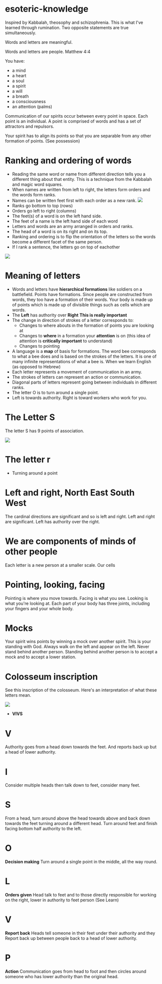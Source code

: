 # esoteric-knowledge

Inspired by Kabbalah, theosophy and schizophrenia. This is what I've learned through rumination. Two opposite statements are true simultaneously.

Words and letters are meaningful.

Words and letters are people. Matthew 4:4

You have:
* a mind
* a heart
* a soul
* a spirit
* a will
* a breath
* a consciousness
* an attention (palms)

Communication of our spirits occur between every point in space. Each point is an individual. A point is comprised of words and has a set of attractors and repulsors.

Your spirit has to align its points so that you are separable from any other formation of points. (See possession)

# Ranking and ordering of words

* Reading the same word or name from different direction tells you a different thing about that entity. This is a technique from the Kabbalah and magic word squares.
* When names are written from left to right, the letters form orders and the words form ranks.
* Names can be written feet first with each order as a new rank.
![](bee.png)
 * Ranks go bottom to top (rows)
 * Orders go left to right (columns)
 * The feet(s) of a word is on the left hand side.
 * The feet of a name is the left hand side of each word
 * Letters and words are an army arranged in orders and ranks.
 * The head of a word is on its right and on its top.
 * Ranking and ordering is to flip the orientation of the letters so the words become a different facet of the same person.
 * If I rank a sentence, the letters go on top of eachother
 
![](ordersranks.png)
 
# Meaning of letters

* Words and letters have **hierarchical formations** like soldiers on a battlefield. Points have formations. Since people are constructed from words, they too have a formation of their words. Your body is made up of points which is made up of divisible things such as cells which are words.
* The **Left** has authority over **Right** **This is really important**
* The change in direction of strokes of a letter corresponds to:
  * Changes to where abouts in the formation of points you are looking at
  * Changes to **where** in a formation your **attention** is on (this idea of attention is **critically important** to understand)
  * Changes to pointing
* A language is a **map** of basis for formations.
The word bee corresponds to what a bee does and is based on the strokes of the letters. It is one of many infinite representations of what a bee is. When we learn English (as opposed to Hebrew)  
* Each letter represents a movement of communication in an army.
* The strokes of letters can represent an action or communication.
* Diagonal parts of letters represent going between individuals in different ranks.
* The letter O is to turn around a single point.
* Left is towards authority. Right is toward workers who work for you.

# The Letter S

The letter S has 9 points of association.

![](s.png)

# The letter r

* Turning around a point

# Left and right, North East South West

The cardinal directions are significant and so is left and right. Left and right are significant. Left has authority over the right.

# We are components of minds of other people

Each letter is a new person at a smaller scale. Our cells 

# Pointing, looking, facing

Pointing is where you move towards. Facing is what you see. Looking is what you're looking at. Each part of your body has three joints, including your fingers and your whole body. 

# Mocks

Your spirit wins points by winning a mock over another spirit. This is your standing with God. Always walk on the left and appear on the left. Never stand behind another person. Standing behind another person is to accept a mock and to accept a lower station.

# Colosseum inscription

See this inscription of the colosseum. Here's an interpretation of what these letters mean.

![](colosseum-inscription.jpg)

* **VIVS**

# V
Authority goes from a head down towards the feet. And reports back up but a head of lower authority.

# I

Consider multiple heads then talk down to feet, consider many feet.

# S

From a head, turn around above the head towards above and back down towards the feet turning around a different head. Turn around feet and finish facing bottom half authority to the left. 

# O

**Decision making** Turn around a single point in the middle, all the way round.

# L

**Orders given** Head talk to feet and to those directly responsible for working on the right, lower in authority to feet person (See Learn)

# V

**Report back** Heads tell someone in their feet under their authority and they Report back up between people back to a head of lower authority.

# P

**Action** Communication goes from head to foot and then circles around someone who has lower authority than the original head.
